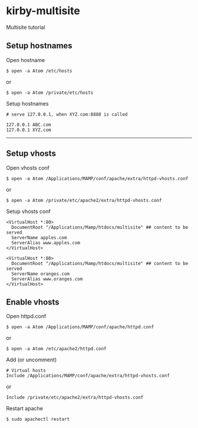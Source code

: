 # kirby-multisite

Multisite tutorial

## Setup hostnames

Open hostname

```shell
$ open -a Atom /etc/hosts
```
or
```
$ open -a Atom /private/etc/hosts
```

Setup hostnames

```
# serve 127.0.0.1, when XYZ.com:8888 is called

127.0.0.1 ABC.com
127.0.0.1 XYZ.com
```

***

## Setup vhosts

Open vhosts conf

```shell
$ open -a Atom /Applications/MAMP/conf/apache/extra/httpd-vhosts.conf
```
or
```
$ open -a Atom /private/etc/apache2/extra/httpd-vhosts.conf
```

Setup vhosts conf

```
<VirtualHost *:80>
  DocumentRoot "/Applications/Mamp/htdocs/multisite" ## content to be served
  ServerName apples.com
  ServerAlias www.apples.com
</VirtualHost>

<VirtualHost *:80>
  DocumentRoot "/Applications/Mamp/htdocs/multisite" ## content to be served
  ServerName oranges.com
  ServerAlias www.oranges.com
</VirtualHost>
```

## Enable vhosts

Open httpd.conf

```
$ open -a Atom /Applications/MAMP/conf/apache/httpd.conf
```
or
```
$ open -a Atom /etc/apache2/httpd.conf
```

Add (or uncomment)

```
# Virtual hosts
Include /Applications/MAMP/conf/apache/extra/httpd-vhosts.conf
```

or

```
Include /private/etc/apache2/extra/httpd-vhosts.conf
```

Restart apache

```
$ sudo apachectl restart
```
